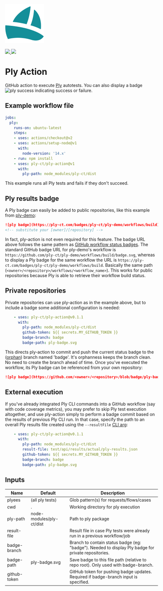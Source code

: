 <a href="https://ply-ct.com">
  <img alt="ply-logo" src="https://raw.githubusercontent.com/ply-ct/ply/master/docs/img/ply-logo.png" width="128">
</a>
<br><br>
<a href="https://github.com/ply-ct/ply-action/actions">
  <img src="https://github.com/ply-ct/ply-action/workflows/build/badge.svg" />
</a>
<a href="https://github.com/ply-ct/ply-action/actions">
  <img src="https://ply-ct.com/badges/ply-ct/ply-action/workflows/ply" />
</a>

# Ply Action
GitHub action to execute [Ply](https://github.com/ply-ct/ply#readme) autotests.
You can also display a badge ![ply success](https://ply-ct.com/ply/badge/passing.svg) indicating success or failure.

## Example workflow file
```yaml
jobs:
  ply:
    runs-on: ubuntu-latest
    steps:
    - uses: actions/checkout@v2
    - uses: actions/setup-node@v1
      with:
        node-version: '14.x'
    - run: npm install
    - uses: ply-ct/ply-action@v1
      with: 
        ply-path: node_modules/ply-ct/dist 
```
This example runs all Ply tests and fails if they don't succeed.

## Ply results badge
A Ply badge can easily be added to public repositories, like this example from [ply-demo](https://github.com/ply-ct/ply-demo):
```markdown
![ply badge](https://ply-ct.com/badges/ply-ct/ply-demo/workflows/build)
<!-- substitute your [owner]/[repository] -->
```
In fact, ply-action is not even required for this feature. The badge URL above follows the
same pattern as [GitHub workflow status badges](https://docs.github.com/en/actions/managing-workflow-runs/adding-a-workflow-status-badge).
The standard GitHub badge URL for ply-demo's workflow is `https://github.com/ply-ct/ply-demo/workflows/build/badge.svg`,
whereas to display a Ply badge for the same workflow the URL is `https://ply-ct.com/badges/ply-ct/ply-demo/workflows/build`.
Basically the same path (`<owner>/<repository>/workflows/<workflow_name>`). This works for public repositories because Ply is
able to retrieve their workflow build status.

## Private repositories
Private repositories can use ply-action as in the example above, but to include a badge some additional configuration is needed:
```yaml
    - uses: ply-ct/ply-action@v0.1.1
      with: 
        ply-path: node_modules/ply-ct/dist
        github-token: ${{ secrets.MY_GITHUB_TOKEN }}
        badge-branch: badge
        badge-path: ply-badge.svg
```
This directs ply-action to commit and push the current status badge to the ([orphan](https://git-scm.com/docs/git-checkout#Documentation/git-checkout.txt---orphanltnewbranchgt)) 
branch named 'badge'. It's orphanness keeps the branch clean. No need to create the branch ahead of time. Once you've executed the workflow, its
Ply badge can be referenced from your own repository:
```markdown
![ply badge](https://github.com/<owner>/<repository>/blob/badge/ply-badge.svg)
```

## External execution
If you've already integrated Ply CLI commands into a GitHub workflow (say with code coverage metrics), you may prefer to
skip Ply test execution altogether, and use ply-action simply to perform a badge commit based on the results of previous Ply CLI run.
In that case, specify the path to an overall Ply results file created using the `--resultFile` [CLI arg](https://ply-ct.com/ply/topics/config):
```yaml
    - uses: ply-ct/ply-action@v0.1.1
      with: 
        ply-path: node_modules/ply-ct/dist
        result-file: test/api/results/actual/ply-results.json        
        github-token: ${{ secrets.MY_GITHUB_TOKEN }}
        badge-branch: badge
        badge-path: ply-badge.svg
```

## Inputs
| **Name**     | **Default**              | **Description**                                                                                       |
| ------------ | -------------------------| ------------------------------------------------------------------------------------------------------|
| plyees       | (all ply tests)          | Glob pattern(s) for requests/flows/cases                                                              |
| cwd          | .                        | Working directory for ply execution                                                                   |
| ply-path     | node-modules/ply-ct/dist | Path to ply package                                                                                   |
| result-file  |                          | Result file in case Ply tests were already run in a previous workflow/job                             |
| badge-branch |                          | Branch to contain status badge (eg: "badge"). Needed to display Ply badge for private repositories.   |
| badge-path   | ply-badge.svg            | Save badge to this file path (relative to repo root). Only used with badge-branch.                    |
| github-token |                          | GitHub token for pushing badge updates. Required if badge-branch input is specified.                  |
